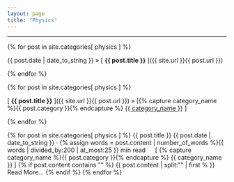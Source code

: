 ```yaml
---
layout: page
title: "Physics"
---
```


-----

{% for post in site.categories[ physics ] %}

{{ post.date | date_to_string }} » [ **{{ post.title }}** ]({{ site.url }}{{ post.url }}) 

{% endfor %}


{% for post in site.categories[ physics ] %}

[ **{{ post.title }}** ]({{ site.url }}{{ post.url }}) » 
[{% capture category_name %}{{ post.category }}{% endcapture %} <a href="/category/{{ category_name }}">{{ category_name }}</a> ]

{% endfor %}



{% for post in site.categories[ physics ] %}
{{ post.title }}
{{ post.date | date_to_string }} · {% assign words = post.content | number_of_words %}{{ words | divided_by:200 | at_most:25 }} min read   [ {% capture category_name %}{{ post.category }}{% endcapture %} {{ category_name }} ]
{% if post.content contains "" %} {{ post.content | split:"" | first % }}
Read More...
{% endif %}
{% endfor %}
